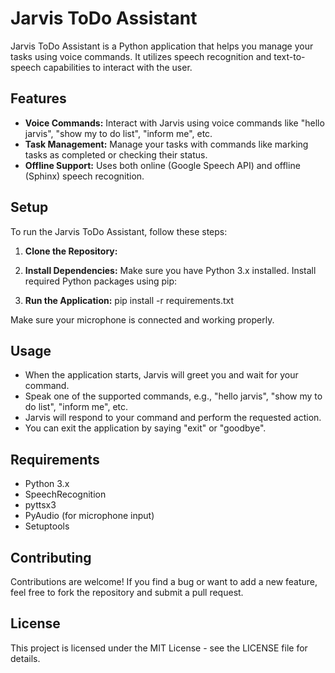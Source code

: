 # Jarvis ToDo Assistant

Jarvis ToDo Assistant is a Python application that helps you manage your tasks using voice commands. It utilizes speech recognition and text-to-speech capabilities to interact with the user.

## Features

- **Voice Commands:** Interact with Jarvis using voice commands like "hello jarvis", "show my to do list", "inform me", etc.
- **Task Management:** Manage your tasks with commands like marking tasks as completed or checking their status.
- **Offline Support:** Uses both online (Google Speech API) and offline (Sphinx) speech recognition.

## Setup

To run the Jarvis ToDo Assistant, follow these steps:

1. **Clone the Repository:**


2. **Install Dependencies:**
Make sure you have Python 3.x installed. Install required Python packages using pip:


3. **Run the Application:**
pip install -r requirements.txt

Make sure your microphone is connected and working properly.

## Usage

- When the application starts, Jarvis will greet you and wait for your command.
- Speak one of the supported commands, e.g., "hello jarvis", "show my to do list", "inform me", etc.
- Jarvis will respond to your command and perform the requested action.
- You can exit the application by saying "exit" or "goodbye".

## Requirements

- Python 3.x
- SpeechRecognition
- pyttsx3
- PyAudio (for microphone input)
- Setuptools

## Contributing

Contributions are welcome! If you find a bug or want to add a new feature, feel free to fork the repository and submit a pull request.

## License

This project is licensed under the MIT License - see the LICENSE file for details.

